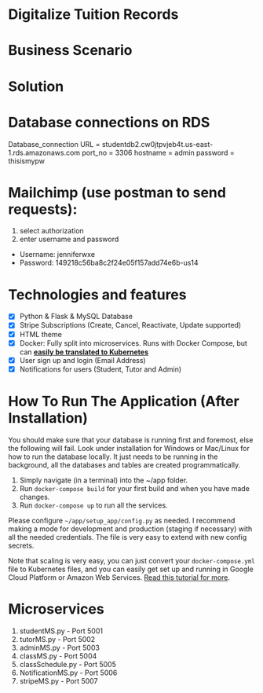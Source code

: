# Digitalize Tuition Records

# Business Scenario

# Solution 

# Database connections on RDS
Database_connection URL = studentdb2.cw0jtpvjeb4t.us-east-1.rds.amazonaws.com
port_no = 3306
hostname = admin
password = thisismypw

# Mailchimp (use postman to send requests):
1. select authorization
2. enter username and password
  - Username: jenniferwxe
  - Password: 149218c56ba8c2f24e05f157add74e6b-us14


# Technologies and features

- [x] Python & Flask & MySQL Database
- [x] Stripe Subscriptions (Create, Cancel, Reactivate, Update supported)
- [x] HTML theme 
- [x] Docker: Fully split into microservices. Runs with Docker Compose, but can **[easily be translated to Kubernetes](https://kubernetes.io/docs/tasks/configure-pod-container/translate-compose-kubernetes/)**
- [x] User sign up and login (Email Address)
- [x] Notifications for users (Student, Tutor and Admin)

# How To Run The Application (After Installation)

You should make sure that your database is running first and foremost, else the following will fail. Look under installation for Windows or Mac/Linux for how to run the database locally. It just needs to be running in the background, all the databases and tables are created programmatically.

1. Simply navigate (in a terminal) into the ~/app folder.
2. Run `docker-compose build` for your first build and when you have made changes.
3. Run `docker-compose up` to run all the services.

Please configure `~/app/setup_app/config.py` as needed. I recommend making a mode for development and production (staging if necessary) with all the needed credentials. The file is very easy to extend with new config secrets.

Note that scaling is very easy, you can just convert your `docker-compose.yml` file to Kubernetes files, and you can easily get set up and running in Google Cloud Platform or Amazon Web Services. [Read this tutorial for more](https://kubernetes.io/docs/tasks/configure-pod-container/translate-compose-kubernetes/).

# Microservices

1. studentMS.py - Port 5001
2. tutorMS.py - Port 5002
3. adminMS.py - Port 5003
4. classMS.py - Port 5004
5. classSchedule.py - Port 5005
6. NotificationMS.py - Port 5006
7. stripeMS.py - Port 5007

